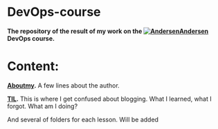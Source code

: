 # DevOps-course

**The repository of the result of my work on the [![Andersen](https://d3jqtupnzefbtn.cloudfront.net/andersenlab/new-andersensite/favicon/full-pack/favicon-16x16.png)Andersen](https://www.andersenlab.com) DevOps course.**

Content:
=
**[Aboutmy](https://github.com/blefmuren/DevOps-course/tree/main/Aboutmy).** А few lines about the author.


**[TIL](https://github.com/blefmuren/DevOps-course/tree/main/TIL).** This is where I get confused about blogging. What I learned, what I forgot. What am I doing?

And several of folders for each lesson. Will be added
